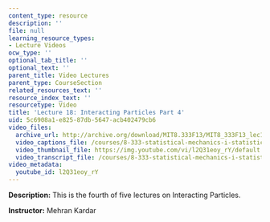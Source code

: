 ```yaml
---
content_type: resource
description: ''
file: null
learning_resource_types:
- Lecture Videos
ocw_type: ''
optional_tab_title: ''
optional_text: ''
parent_title: Video Lectures
parent_type: CourseSection
related_resources_text: ''
resource_index_text: ''
resourcetype: Video
title: 'Lecture 18: Interacting Particles Part 4'
uid: 5c6908a1-e825-87db-5647-acb402479cb6
video_files:
  archive_url: http://archive.org/download/MIT8.333F13/MIT8_333F13_lec18_300k.mp4
  video_captions_file: /courses/8-333-statistical-mechanics-i-statistical-mechanics-of-particles-fall-2013/c7d24ddf67c55241b8ca9f10241fa024_l2Q31eoy_rY.vtt
  video_thumbnail_file: https://img.youtube.com/vi/l2Q31eoy_rY/default.jpg
  video_transcript_file: /courses/8-333-statistical-mechanics-i-statistical-mechanics-of-particles-fall-2013/8a857cba1c051ac073a8c9d106dc7501_l2Q31eoy_rY.pdf
video_metadata:
  youtube_id: l2Q31eoy_rY
---
```


**Description:** This is the fourth of five lectures on Interacting Particles.

**Instructor:** Mehran Kardar